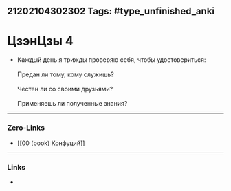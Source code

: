 21202104302302
Tags: #type_unfinished_anki 
---
# ЦзэнЦзы 4

- Каждый день я трижды проверяю себя, чтобы удостовериться:<br><br>Предан ли тому, кому служишь?<br><br>Честен ли со своими друзьями?<br><br>Применяешь ли полученные знания?

---
### Zero-Links
- [[00 (book) Конфуций]]
---
### Links
-